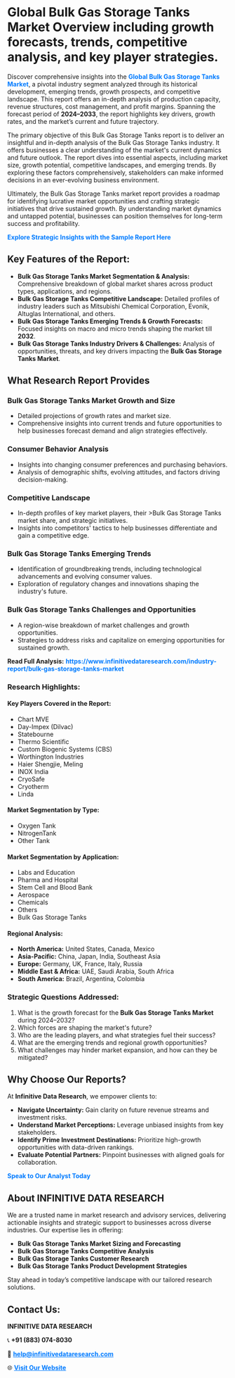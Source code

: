 <h1>Global Bulk Gas Storage Tanks Market Overview including growth forecasts, trends, competitive analysis, and key player strategies.</h1>
<p>
Discover comprehensive insights into the 
<a href="https://www.infinitivedataresearch.com/industry-report/bulk-gas-storage-tanks-market" rel="dofollow" style="color: #007BFF; text-decoration: none;"><strong>Global Bulk Gas Storage Tanks Market</strong></a>, a pivotal industry segment analyzed through its historical development, emerging trends, growth prospects, and competitive landscape. This report offers an in-depth analysis of production capacity, revenue structures, cost management, and profit margins. Spanning the forecast period of <strong>2024–2033</strong>, the report highlights key drivers, growth rates, and the market’s current and future trajectory.
</p>
<p>
The primary objective of this Bulk Gas Storage Tanks report is to deliver an insightful and in-depth analysis of the Bulk Gas Storage Tanks industry. It offers businesses a clear understanding of the market's current dynamics and future outlook. The report dives into essential aspects, including market size, growth potential, competitive landscapes, and emerging trends. By exploring these factors comprehensively, stakeholders can make informed decisions in an ever-evolving business environment.
</p>
<p>
Ultimately, the Bulk Gas Storage Tanks market report provides a roadmap for identifying lucrative market opportunities and crafting strategic initiatives that drive sustained growth. By understanding market dynamics and untapped potential, businesses can position themselves for long-term success and profitability.
</p>
<p>
<a href="https://www.infinitivedataresearch.com/request-sample/reportId=111311" style="color: #007BFF; text-decoration: none;"><strong>Explore Strategic Insights with the Sample Report Here</strong></a>
</p>

<h2>Key Features of the Report:</h2>
<ul>
<li><strong>Bulk Gas Storage Tanks Market Segmentation & Analysis:</strong> Comprehensive breakdown of global market shares across product types, applications, and regions.</li>
<li><strong>Bulk Gas Storage Tanks Competitive Landscape:</strong> Detailed profiles of industry leaders such as Mitsubishi Chemical Corporation, Evonik, Altuglas International, and others.</li>
<li><strong>Bulk Gas Storage Tanks Emerging Trends & Growth Forecasts:</strong> Focused insights on macro and micro trends shaping the market till <strong>2032</strong>.</li>
<li><strong>Bulk Gas Storage Tanks Industry Drivers & Challenges:</strong> Analysis of opportunities, threats, and key drivers impacting the <strong>Bulk Gas Storage Tanks Market</strong>.</li>
</ul>

<h2>What Research Report Provides</h2>
<h3>Bulk Gas Storage Tanks Market Growth and Size</h3>
<ul>
<li>Detailed projections of growth rates and market size.</li>
<li>Comprehensive insights into current trends and future opportunities to help businesses forecast demand and align strategies effectively.</li>
</ul>

<h3>Consumer Behavior Analysis</h3>
<ul>
<li>Insights into changing consumer preferences and purchasing behaviors.</li>
<li>Analysis of demographic shifts, evolving attitudes, and factors driving decision-making.</li>
</ul>

<h3>Competitive Landscape</h3>
<ul>
<li>In-depth profiles of key market players, their >Bulk Gas Storage Tanks market share, and strategic initiatives.</li>
<li>Insights into competitors' tactics to help businesses differentiate and gain a competitive edge.</li>
</ul>

<h3>Bulk Gas Storage Tanks Emerging Trends</h3>
<ul>
<li>Identification of groundbreaking trends, including technological advancements and evolving consumer values.</li>
<li>Exploration of regulatory changes and innovations shaping the industry's future.</li>
</ul>

<h3>Bulk Gas Storage Tanks Challenges and Opportunities</h3>
<ul>
<li>A region-wise breakdown of market challenges and growth opportunities.</li>
<li>Strategies to address risks and capitalize on emerging opportunities for sustained growth.</li>
</ul>
<p><strong>Read Full Analysis:</strong> <a href="https://www.infinitivedataresearch.com/industry-report/bulk-gas-storage-tanks-market" rel="dofollow" style="color: #007BFF; text-decoration: none;"><strong>https://www.infinitivedataresearch.com/industry-report/bulk-gas-storage-tanks-market</strong></a></p>
<h3>Research Highlights:</h3>
<h4>Key Players Covered in the Report:</h4>
<ul><li>Chart MVE</li><li>Day-Impex (Dilvac)</li><li>Statebourne</li><li>Thermo Scientific</li><li>Custom Biogenic Systems (CBS)</li><li>Worthington Industries</li><li>Haier Shengjie, Meling</li><li>INOX India</li><li>CryoSafe</li><li>Cryotherm</li><li>Linda</li></ul>
<h4>Market Segmentation by Type:</h4>
<ul><li>Oxygen Tank</li><li>NitrogenTank</li><li>Other Tank</li></ul>
<h4>Market Segmentation by Application:</h4>
<ul><li>Labs and Education</li><li>Pharma and Hospital</li><li>Stem Cell and Blood Bank</li><li>Aerospace</li><li>Chemicals</li><li>Others</li><li>Bulk Gas Storage Tanks</li></ul>

<h4>Regional Analysis:</h4>
<ul>
<li><strong>North America:</strong> United States, Canada, Mexico</li>
<li><strong>Asia-Pacific:</strong> China, Japan, India, Southeast Asia</li>
<li><strong>Europe:</strong> Germany, UK, France, Italy, Russia</li>
<li><strong>Middle East & Africa:</strong> UAE, Saudi Arabia, South Africa</li>
<li><strong>South America:</strong> Brazil, Argentina, Colombia</li>
</ul>

<h3>Strategic Questions Addressed:</h3>
<ol>
<li>What is the growth forecast for the <strong>Bulk Gas Storage Tanks Market</strong> during 2024–2032?</li>
<li>Which forces are shaping the market's future?</li>
<li>Who are the leading players, and what strategies fuel their success?</li>
<li>What are the emerging trends and regional growth opportunities?</li>
<li>What challenges may hinder market expansion, and how can they be mitigated?</li>
</ol>

<h2>Why Choose Our Reports?</h2>
<p>At <strong>Infinitive Data Research</strong>, we empower clients to:</p>
<ul>
<li><strong>Navigate Uncertainty:</strong> Gain clarity on future revenue streams and investment risks.</li>
<li><strong>Understand Market Perceptions:</strong> Leverage unbiased insights from key stakeholders.</li>
<li><strong>Identify Prime Investment Destinations:</strong> Prioritize high-growth opportunities with data-driven rankings.</li>
<li><strong>Evaluate Potential Partners:</strong> Pinpoint businesses with aligned goals for collaboration.</li>
</ul>
<p><a href="https://www.infinitivedataresearch.com/industry-report/bulk-gas-storage-tanks-market" rel="dofollow" style="color: #007BFF; text-decoration: none;"><strong>Speak to Our Analyst Today</strong></a></p>

<h2>About INFINITIVE DATA RESEARCH</h2>
<p>We are a trusted name in market research and advisory services, delivering actionable insights and strategic support to businesses across diverse industries. Our expertise lies in offering:</p>
<ul>
<li><strong>Bulk Gas Storage Tanks Market Sizing and Forecasting</strong></li>
<li><strong>Bulk Gas Storage Tanks Competitive Analysis</strong></li>
<li><strong>Bulk Gas Storage Tanks Customer Research</strong></li>
<li><strong>Bulk Gas Storage Tanks Product Development Strategies</strong></li>
</ul>
<p>Stay ahead in today’s competitive landscape with our tailored research solutions.</p>

<h2>Contact Us:</h2>
<p><strong>INFINITIVE DATA RESEARCH</strong></p>
<p>📞 <strong>+91 (883) 074-8030</strong></p>
<p>📧 <strong><a href="mailto:help@infinitivedataresearch.com" style="color: #007BFF;">help@infinitivedataresearch.com</a></strong></p>
<p>🌐 <strong><a href="https://www.infinitivedataresearch.com" rel="dofollow" style="color: #007BFF;">Visit Our Website</a></strong></p>